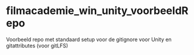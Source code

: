 # filmacademie_win_unity_voorbeeldRepo
Voorbeeld repo met standaard setup voor de gitignore voor Unity en gitattributes (voor gitLFS)
